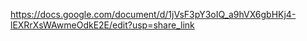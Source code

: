 https://docs.google.com/document/d/1jVsF3pY3oIQ_a9hVX6gbHKj4-lEXRrXsWAwmeOdkE2E/edit?usp=share_link
